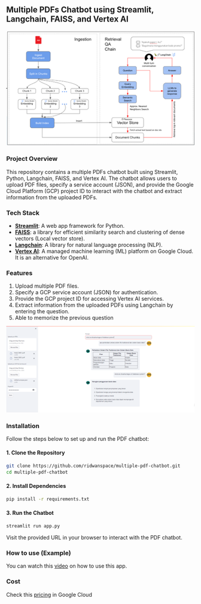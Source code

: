 ## Multiple PDFs Chatbot using Streamlit, Langchain, FAISS, and Vertex AI

![Chatbot](./assets/stack.png)

### Project Overview
This repository contains a multiple PDFs chatbot built using Streamlit, Python, Langchain, FAISS, and Vertex AI. The chatbot allows users to upload PDF files, specify a service account (JSON), and provide the Google Cloud Platform (GCP) project ID to interact with the chatbot and extract information from the uploaded PDFs.

### Tech Stack
* [**Streamlit**](https://streamlit.io/): A web app framework for Python.
* [**FAISS**](https://faiss.ai/index.html): a library for efficient similarity search and clustering of dense vectors (Local vector store).
* [**Langchain**](https://python.langchain.com/docs/get_started/introduction): A library for natural language processing (NLP).
* [**Vertex AI**](https://cloud.google.com/vertex-ai?hl=en): A managed machine learning (ML) platform on Google Cloud. It is an alternative for OpenAI.


### Features
1. Upload multiple PDF files.
2. Specify a GCP service account (JSON) for authentication.
3. Provide the GCP project ID for accessing Vertex AI services.
4. Extract information from the uploaded PDFs using Langchain by entering the question.
5. Able to memorize the previous question

![Screenshot](./assets/screenshot.png)

### Installation
Follow the steps below to set up and run the PDF chatbot:

#### 1. Clone the Repository

```bash
git clone https://github.com/ridwanspace/multiple-pdf-chatbot.git
cd multiple-pdf-chatbot
```

#### 2. Install Dependencies
```bash
pip install -r requirements.txt
```

#### 3. Run the Chatbot
```bash
streamlit run app.py
```
Visit the provided URL in your browser to interact with the PDF chatbot.

### How to use (Example)
You can watch this [video](https://youtu.be/GetmaKCNtq0) on how to use this app.

### Cost
Check this [pricing](https://cloud.google.com/vertex-ai/pricing#generative_ai_models) in Google Cloud

